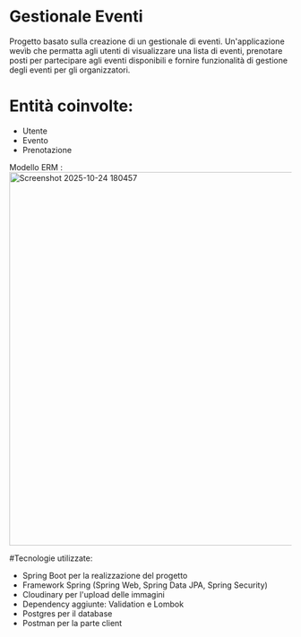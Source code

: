 # Gestionale Eventi
Progetto basato sulla creazione di un gestionale di eventi.
Un'applicazione wevìb che permatta agli utenti di visualizzare una lista di eventi, prenotare posti per partecipare agli eventi disponibili e fornire funzionalità di gestione degli eventi per gli organizzatori.

# Entità coinvolte:
- Utente
- Evento
- Prenotazione

Modello ERM :
<img width="1164" height="667" alt="Screenshot 2025-10-24 180457" src="https://github.com/user-attachments/assets/57cd0206-acb4-4715-8070-1ef8d6177873" />

#Tecnologie utilizzate:
- Spring Boot per la realizzazione del progetto
- Framework Spring (Spring Web, Spring Data JPA, Spring Security)
- Cloudinary per l'upload delle immagini
- Dependency aggiunte: Validation e Lombok
- Postgres per il database
- Postman per la parte client
